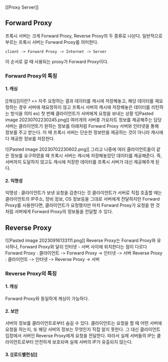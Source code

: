 [[Proxy Server]]

## Forward Proxy
프록시 서버는 크게 Forward Proxy, Reverse Proxy의 두 종류로 나뉜다.
일반적으로 부르는 프록시 서버는 Forward Proxy를 의미한다.

	client -> Forward Proxy -> Internet -> Server

이 순서로 갈 때 사용되는 proxy가 Forward Proxy이다.

### Forward Proxy의 특징

#### 1. 캐싱
[[캐싱]]이란? =>
자주 요청하는 결과 데이터를 캐시에 저장해놓고, 해당 데이터를 재요청하는 경우 서버에 재요청하지 않고 프록시 서버의 캐시에 저장해놓은 데이터를 리턴하는 방식을 의미
ex)
첫 번째 클라이언트가 서버에게 요청을 보내는 상황
![[Pasted image 20230702230245.png]]
여러개의 서버중 가요차트 정보를 제공해주는 담당 서버는 클라이언트가 원하는 정보를 아래처럼 Forward Proxy 서버와 인터넷을 통해 정보를 주고 받는다.
이 때 프록시 서버는 단순한 정보만을 제공하는 것이 아니라 캐시에다 제공한 정보를 저장한다.

![[Pasted image 20230702230602.png]]
그리고 나중에 여러 클라이언트들이 같은 정보를 요구하였을 때 프록시 서버는 캐시에 저장해놓았던 데이터를 제공해준다. 즉, 서버까지 도달하지 않고도 캐시에 저장한 데이터를 프록시 서버가 대신 제공해주게 된다.

#### 2. 익명성
익명성 : 클라이언트가 보낸 요청을 감춘다는 것
클라이언트가 서버로 직접 호출할 때는 클라이언트의 IP주소, 장비 정보, OS 정보등을 그대로 서버에게 전달하지만 Forward Proxy를 사용한다면, 클라이언트가 요청했지만 마치 Forward Proxy가 요청을 한 것 처럼 서버에게 Forward Proxy의 정보들을 전달할 수 있다.

## Reverse Proxy
![[Pasted image 20230916133111.png]]
Reverse Proxy는 Forward Proxy와 유사하나, Forward Proxy와 달리 인터넷 - 서버 사이에 위치한다는 점이 다르다
Forward Proxy : 클라이언트 -> Forward Proxy -> 인터넷 -> 서버
Reverse Proxy : 클라이언트 -> 인터넷 -> Reverse Proxy -> 서버

### Reverse Proxy의 특징

#### 1. 캐싱
Forward Proxy와 동일하게 캐싱이 가능하다.

#### 2. 보안
서버의 정보를 클라이언트로부터 숨길 수 있다.
클라이언트는 요청을 할 때 어떤 서버에 요청을 하는지, 또 해당 서버의 정보는 무엇인지 직접 알지 못한다. 그 대신 클라이언트 입장에서 서버인 Reverse Proxy에게 요청을 전달한다. 따라서 실제 서버들의 IP는 클라이언트로부터 안전하게 보호되며 실제 서버의 IP가 유출되지 않는다.

#### 3. [[로드밸런싱]]














